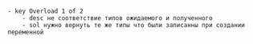# 
	- key Overload 1 of 2
		- desc не соответствие типов ожидаемого и полученного
		- sol нужно вернуть те же типы что были записанны при создании переменной